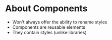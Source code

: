 # About Components

- Won't always offer the ability to rename styles 
- Components are reusable elements 
- They contain styles (unlike libraries)